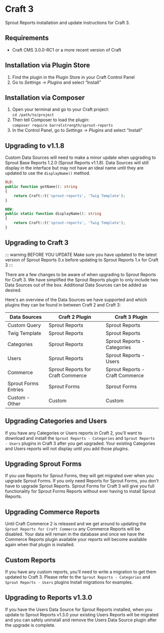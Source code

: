 # Craft 3

Sprout Reports installation and update instructions for Craft 3.

## Requirements

* Craft CMS 3.0.0-RC1 or a more recent version of Craft

## Installation via Plugin Store

1. Find the plugin in the Plugin Store in your Craft Control Panel 
2. Go to _Settings → Plugins_ and select “Install”

## Installation via Composer 

1. Open your terminal and go to your Craft project:<br>`cd /path/to/project`
2. Then tell Composer to load the plugin:<br>`composer require barrelstrength/sprout-reports`
3. In the Control Panel, go to _Settings → Plugins_ and select “Install”

## Upgrading to v1.1.8

Custom Data Sources will need to make a minor update when upgrading to Sprout Base Reports 1.2.0 (Sprout Reports v1.1.8). Data Sources will still display in the interface but may not have an ideal name until they are updated to use the `displayName()` method.

``` php
OLD:
public function getName(): string
{
    return Craft::t('sprout-reports', 'Twig Template');
}

NEW:
public static function displayName(): string
{
    return Craft::t('sprout-reports', 'Twig Template');
}
```

## Upgrading to Craft 3

::: warning BEFORE YOU UPDATE
Make sure you have updated to the latest version of Sprout Reports 0.x before updating to Sprout Reports 1.x for Craft 3
:::

There are a few changes to be aware of when upgrading to Sprout Reports for Craft 3. We have simplified the Sprout Reports plugin to only include two Data Sources out of the box. Additional Data Sources can be added as desired.

Here's an overview of the Data Sources we have supported and which plugins they can be found in between Craft 2 and Craft 3:

Data Sources    | Craft 2 Plugin        | Craft 3 Plugin
----------------|----------------|----------------------------------
Custom Query    | Sprout Reports   | Sprout Reports      
Twig Template   | Sprout Reports   | Sprout Reports
Categories      | Sprout Reports   | Sprout Reports - Categories
Users           | Sprout Reports   | Sprout Reports - Users
Commerce        | Sprout Reports for Craft Commerce | Sprout Reports - Craft Commerce
Sprout Forms Entries | Sprout Forms | Sprout Forms
Custom - Other  | Custom           |  Custom

## Upgrading Categories and Users

If you have any Categories or Users reports in Craft 2, you'll want to download and install the `Sprout Reports - Categories` and `Sprout Reports - Users` plugins in Craft 3 after you get upgraded. Your existing Categories and Users reports will not display until you add those plugins.

## Upgrading Sprout Forms

If you use Reports for Sprout Forms, they will get migrated over when you upgrade Sprout Forms. If you only need Reports for Sprout Forms, you don't have to upgrade Sprout Reports. Sprout Forms for Craft 3 will give you full functionality for Sprout Forms Reports without ever having to install Sprout Reports.

## Upgrading Commerce Reports

Until Craft Commerce 2 is released and we get around to updating the `Sprout Reports for Craft Commerce` any Commerce Reports will be disabled. Your data will remain in the database and once we have the Commerce Reports plugin available your reports will become available again when that plugin is installed.

## Custom Reports

If you have any custom reports, you'll need to write a migration to get them updated to Craft 3. Please refer to the `Sprout Reports - Categories` and `Sprout Reports - Users` plugins Install migrations for examples.

## Upgrading to Reports v1.3.0

If you have the Users Data Source for Sprout Reports installed, when you update to Sprout Reports v1.3.0 your existing Users Reports will be migrated and you can safely uninstall and remove the Users Data Source plugin after the upgrade is complete.


